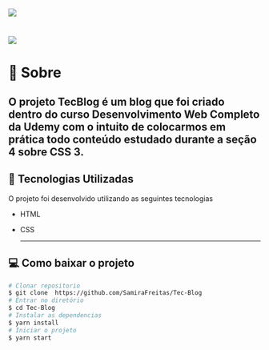 
<h1> 

<img src=" https://ik.imagekit.io/kvzzmwfdiyz/113017846-47a2d200-9156-11eb-9460-fb4e0d02bbf6_LxgCp8dqi.png">
</h1>

<h1>
<img src="https://ik.imagekit.io/kvzzmwfdiyz/113017851-496c9580-9156-11eb-942e-4a69d5d26b78_JgZTbgsMz.png">

</h1>

# 📝 Sobre 
O projeto **TecBlog**  é um blog que foi criado dentro do curso Desenvolvimento Web Completo da Udemy com o intuito de colocarmos em prática todo conteúdo estudado durante a seção 4 sobre CSS 3. 
---
## 👾 Tecnologias Utilizadas 
O projeto foi desenvolvido utilizando as seguintes tecnologias 
- HTML 
- CSS
  
  ---
## 💻 Como baixar o projeto 

```bash
# Clonar repositorio 
$ git clone  https://github.com/SamiraFreitas/Tec-Blog
# Entrar no diretório 
$ cd Tec-Blog
# Instalar as dependencias 
$ yarn install
# Iniciar o projeto
$ yarn start

```


